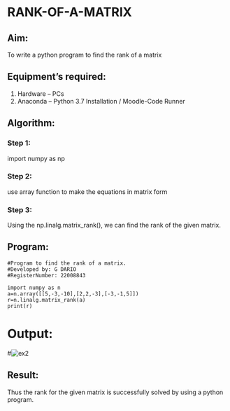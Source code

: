 # RANK-OF-A-MATRIX
## Aim:
To write a python program to find the rank of a matrix
## Equipment’s required:
1. 	Hardware – PCs
2. 	Anaconda – Python 3.7 Installation / Moodle-Code Runner
## Algorithm:
### Step 1: 
import numpy as np
### Step 2: 
use array function to make the equations in matrix form 
### Step 3: 
Using the np.linalg.matrix_rank(), we can find the rank of the given matrix. 
## Program:
```
#Program to find the rank of a matrix.
#Developed by: G DARIO
#RegisterNumber: 22008843

import numpy as n
a=n.array([[5,-3,-10],[2,2,-3],[-3,-1,5]])
r=n.linalg.matrix_rank(a)
print(r)
```

# Output:

#![ex2](https://user-images.githubusercontent.com/118704873/209904158-35216199-9c86-43e3-9008-34ac2915bc13.png)
## Result:
Thus the rank for the given matrix is successfully solved by  using a python program.

